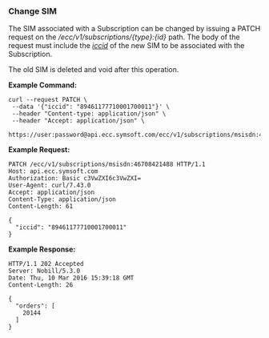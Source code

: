 ### Change SIM

The SIM associated with a Subscription can be changed by issuing a PATCH request on the _/ecc/v1/subscriptions/{type}:{id}_ path. The body of the request must include the [_iccid_](parameters.md#iccid) of the new SIM to be associated with the Subscription.

The old SIM is deleted and void after this operation.

**Example Command:**

```
curl --request PATCH \
 --data '{"iccid": "89461177710001700011"}' \
 --header "Content-type: application/json" \
 --header "Accept: application/json" \
 https://user:password@api.ecc.symsoft.com/ecc/v1/subscriptions/msisdn:46708421488
```

**Example Request:**

```
PATCH /ecc/v1/subscriptions/msisdn:46708421488 HTTP/1.1
Host: api.ecc.symsoft.com
Authorization: Basic c3VwZXI6c3VwZXI=
User-Agent: curl/7.43.0
Accept: application/json
Content-Type: application/json
Content-Length: 61

{
  "iccid": "89461177710001700011" 
}
```

**Example Response:**

```
HTTP/1.1 202 Accepted
Server: Nobill/5.3.0
Date: Thu, 10 Mar 2016 15:39:18 GMT
Content-Length: 26

{
  "orders": [
    20144
  ]
}
```



